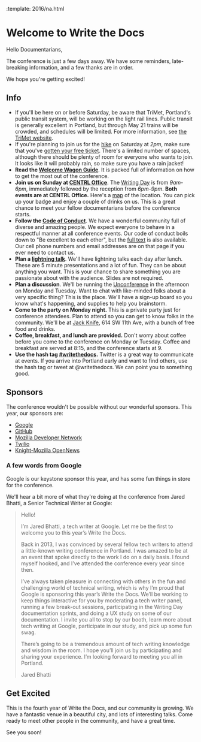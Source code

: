 :template: 2016/na.html

# Welcome to Write the Docs

Hello Documentarians,

The conference is just a few days away. 
We have some reminders, late-breaking information, and a few thanks are in order.

We hope you're getting excited!

## Info

* If you'll be here on or before Saturday, be aware that TriMet, Portland's public transit system, will be working on the light rail lines. Public transit is generally excellent in Portland, but through May 21 trains will be crowded, and schedules will be limited. For more information, see [the TriMet website](http://trimet.org/alerts/firstavenue.htm).
* If you're planning to join us for the [hike](http://www.writethedocs.org/conf/na/2016/hike/) on Saturday at *2pm*, make sure that you've [gotten your free ticket](https://ti.to/writethedocs/write-the-docs-2016-hike). There's a limited number of spaces, although there should be plenty of room for everyone who wants to join. It looks like it will probably rain, so make sure you have a rain jacket!
* **Read the [Welcome Wagon Guide](http://www.writethedocs.org/conf/na/2016/welcome-wagon/)**. It is packed full of information on how to get the most out of the conference.
* **Join us on Sunday at [CENTRL Office](https://goo.gl/maps/xljmU)**. The [Writing Day](http://www.writethedocs.org/conf/na/2016/writing-day/) is from *9am-6pm*, immediately followed by the reception from *6pm-9pm*. **Both events are at CENTRL Office.** Here's a [map](https://goo.gl/maps/xljmU) of the location. You can pick up your badge and enjoy a couple of drinks on us. This is a great chance to meet your fellow documentarians before the conference starts.
* **Follow the [Code of Conduct](http://www.writethedocs.org/code-of-conduct/)**. We have a wonderful community full of diverse and amazing people. We expect everyone to behave in a respectful manner at all conference events. Our code of conduct boils down to "Be excellent to each other", but the [full text](http://www.writethedocs.org/code-of-conduct/) is also available. Our cell phone numbers and email addresses are on that page if you ever need to contact us.
* **Plan a [lightning talk](http://www.writethedocs.org/conf/na/2016/lightning-talks/)**. We'll have lightning talks each day after lunch. These are 5 minute presentations and a lot of fun. They can be about anything you want. This is your chance to share something you are passionate about with the audience. Slides are not required.
* **Plan a discussion**. We'll be running the [Unconference](http://www.writethedocs.org/conf/na/2016/unconference/) in the afternoon on Monday and Tuesday. Want to chat with like-minded folks about a very specific thing? This is the place. We'll have a sign-up board so you know what's happening, and supplies to help you brainstorm.
* **Come to the party on Monday night.** This is a private party just for conference attendees. Plan to attend so you can get to know folks in the community. We'll be at [Jack Knife](https://goo.gl/maps/UF1PgcfKWNS2), 614 SW 11th Ave, with a bunch of free food and drinks.
* **Coffee, breakfast, and lunch are provided.** Don't worry about coffee before you come to the conference on Monday or Tuesday. Coffee and breakfast are served at 8:15, and the conference starts at 9.
* **Use the hash tag [#writethedocs](https://twitter.com/search?q=%23writethedocs&src=tyah).** Twitter is a great way to communicate at events. If you arrive into Portland early and want to find others, use the hash tag or tweet at @writethedocs. We can point you to something good.

## Sponsors

The conference wouldn't be possible without our wonderful sponsors.
This year,
our sponsors are:

* [Google](https://google.com)
* [GitHub](https://github.com/)
* [Mozilla Developer Network](https://developer.mozilla.org/)
* [Twilio](https://twilio.com/)
* [Knight-Mozilla OpenNews](https://opennews.org/)

### A few words from Google

Google is our keystone sponsor this year,
and has some fun things in store for the conference.

We'll hear a bit more of what they're doing at the conference from Jared Bhatti,
a Senior Technical Writer at Google:

> Hello!
>
> I’m Jared Bhatti, a tech writer at Google. Let me be the first to welcome you to this year’s Write the Docs.
>
> Back in 2013, I was convinced by several fellow tech writers to attend a little-known writing conference in Portland. I was amazed to be at an event that spoke directly to the work I do on a daily basis.  I found myself hooked, and I’ve attended the conference every year since then.
>
> I’ve always taken pleasure in connecting with others in the fun and challenging world of technical writing, which is why I’m proud that Google is sponsoring this year’s Write the Docs. We’ll be working to keep things interactive for you by moderating a tech writer panel, running a few break-out sessions, participating in the Writing Day documentation sprints, and doing a UX study on some of our documentation. I invite you all to stop by our booth, learn more about tech writing at Google, participate in our study, and pick up some fun swag.
>
> There’s going to be a tremendous amount of tech writing knowledge and wisdom in the room. I hope you’ll join us by participating and sharing your experience. I’m looking forward to meeting you all in Portland.
>
> Jared Bhatti  

Get Excited
-----------

This is the fourth year of Write the Docs, and our community is growing. We have a fantastic venue in a beautiful city, and lots of interesting talks. Come ready to meet other people in the community, and have a great time.

See you soon!
